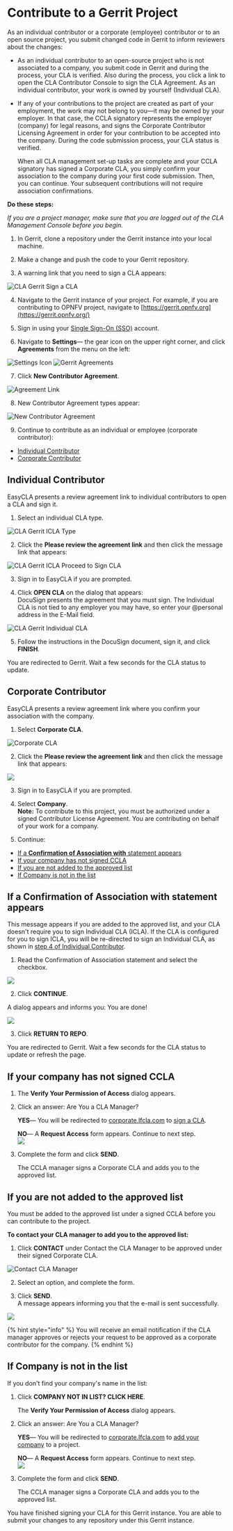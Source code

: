 # Contribute to a Gerrit Project

As an individual contributor or a corporate \(employee\) contributor or to an open source project, you submit changed code in Gerrit to inform reviewers about the changes:

* As an individual contributor to an open-source project who is not associated to a company, you submit code in Gerrit and during the process, your CLA is verified. Also during the process, you click a link to open the CLA Contributor Console to sign the CLA Agreement. As an individual contributor, your work is owned by yourself \(Individual CLA\).
* If any of your contributions to the project are created as part of your employment, the work may not belong to you—it may be owned by your employer. In that case, the CCLA signatory represents the employer \(company\) for legal reasons, and signs the Corporate Contributor Licensing Agreement in order for your contribution to be accepted into the company. During the code submission process, your CLA status is verified.

  When all CLA management set-up tasks are complete and your CCLA signatory has signed a Corporate CLA, you simply confirm your association to the company during your first code submission. Then, you can continue. Your subsequent contributions will not require association confirmations.

**Do these steps:**

_If you are a project manager, make sure that you are logged out of the CLA Management Console before you begin._

1. In Gerrit, clone a repository under the Gerrit instance into your local machine.

2. Make a change and push the code to your Gerrit repository.

3. A warning link that you need to sign a CLA appears:

![CLA Gerrit Sign a CLA](../../../.gitbook/assets/cla-gerrit-sign-a-cla.png)

4. Navigate to the Gerrit instance of your project. For example, if you are contributing to OPNFV project, navigate to [https://gerrit.opnfv.org](https://gerrit.opnfv.org/)​

5. Sign in using your [Single Sign-On \(SSO\)](../../../sso/sign-in/) account.

6. Navigate to **Settings**— the gear icon on the upper right corner, and click **Agreements** from the menu on the left:

​![Settings Icon](../../../.gitbook/assets/settings-icon.png)​    ​![Gerrit Agreements](../../../.gitbook/assets/agreements.png)​

7. Click **New Contributor Agreement**.

![Agreement Link](../../../.gitbook/assets/agreement-link.png)

8. New Contributor Agreement types appear:

![New Contributor Agreement](../../../.gitbook/assets/new-contributor-agreement.png)

9. Continue to contribute as an individual or employee \(corporate contributor\):

* [Individual Contributor](contribute-to-a-gerrit-project.md#individual-contributor)
* [Corporate Contributor](contribute-to-a-gerrit-project.md#corporate-contributor)

## Individual Contributor <a id="individual-contributor"></a>

EasyCLA presents a review agreement link to individual contributors to open a CLA and sign it.

1. Select an individual CLA type.

![CLA Gerrit ICLA Type](../../../.gitbook/assets/cla-gerrit-icla-type.png)

2. Click the **Please review the agreement link** and then click the message link that appears:

![CLA Gerrit ICLA Proceed to Sign CLA](../../../.gitbook/assets/cla-gerrit-icla-proceed-to-sign-cla.png)

3. Sign in to EasyCLA if you are prompted.

4. Click **OPEN CLA** on the dialog that appears:  
DocuSign presents the agreement that you must sign. The Individual CLA is not tied to any employer you may have, so enter your @personal address in the E-Mail field.

![CLA Gerrit Individual CLA](../../../.gitbook/assets/cla-gerrit-individual-cla-open-cla.png)

5. Follow the instructions in the DocuSign document, sign it, and click **FINISH**.

You are redirected to Gerrit. Wait a few seconds for the CLA status to update.

## Corporate Contributor <a id="corporate-contributor"></a>

EasyCLA presents a review agreement link where you confirm your association with the company.

1. Select **Corporate CLA**.

![Corporate CLA](../../../.gitbook/assets/corporate-cla.png)

2. Click the **Please review the agreement link** and then click the message link that appears:

![](../../../.gitbook/assets/cla-gerrit-icla-proceed-to-sign-cla.png)

3. Sign in to EasyCLA if you are prompted.

4. Select **Company**.  
**Note:** To contribute to this project, you must be authorized under a signed Contributor License Agreement. You are contributing on behalf of your work for a company.

5. Continue:

* [If a **Confirmation of Association with** statement appears](contribute-to-a-gerrit-project.md#if-a-confirmation-of-association-with-statement-appears)
* [If your company has not signed CCLA](contribute-to-a-gerrit-project.md#if-your-company-has-not-signed-ccla)
* [If you are not added to the approved list](contribute-to-a-gerrit-project.md#if-you-are-not-added-to-the-approved-list)
* [If Company is not in the list](contribute-to-a-gerrit-project.md#if-company-is-not-in-the-list)

## If a **Confirmation of Association with** statement appears <a id="if-a-confirmation-of-association-with-statement-appears"></a>

This message appears if you are added to the approved list, and your CLA doesn't require you to sign Individual CLA \(ICLA\). If the CLA is configured for you to sign ICLA, you will be re-directed to sign an Individual CLA, as shown in [step 4 of Individual Contributor](contribute-to-a-gerrit-project.md#individual-contributor).

1. Read the Confirmation of Association statement and select the checkbox.

![](../../../.gitbook/assets/cla-github-confirmation-of-association%20%281%29.png)

2. Click **CONTINUE**.

A dialog appears and informs you: You are done!

![](../../../.gitbook/assets/cla-github-you-are-done%20%281%29.png)

3. Click **RETURN TO REPO**.

You are redirected to Gerrit. Wait a few seconds for the CLA status to update or refresh the page.

## If your company has not signed CCLA

1. The **Verify Your Permission of Access** dialog appears.
2. Click an answer: Are You a CLA Manager?

   **YES**— You will be redirected to [corporate.lfcla.com](https://corporate.lfcla.com/#/companies) to [sign a CLA](../ccla-managers-and-ccla-signatories/sign-a-corporate-cla-on-behalf-of-the-company.md).

   **NO**— A **Request Access** form appears. Continue to next step.  
    ![](../../../.gitbook/assets/request-access.png) 

3. Complete the form and click **SEND**.

   The CCLA manager signs a Corporate CLA and adds you to the approved list.

## If you are not added to the approved list

 You must be added to the approved list under a signed CCLA before you can contribute to the project.

**To contact your CLA manager to add you to the approved list:**

1. Click **CONTACT** under Contact the CLA Manager to be approved under their signed Corporate CLA.

![Contact CLA Manager](../../../.gitbook/assets/contact-cla-manager.png)

2. Select an option, and complete the form.

3. Click **SEND**.  
A message appears informing you that the e-mail is sent successfully.

![](../../../.gitbook/assets/contact-cla-manager-form.png)

{% hint style="info" %}
You will receive an email notification if the CLA manager approves or rejects your request to be approved as a corporate contributor for the company.
{% endhint %}

## If Company is not in the list <a id="if-company-is-not-in-the-list"></a>

If you don't find your company's name in the list:

1. Click **COMPANY NOT IN LIST? CLICK HERE**.

   The **Verify Your Permission of Access** dialog appears.

2. Click an answer: Are You a CLA Manager?

   **YES**— You will be redirected to [corporate.lfcla.com](https://corporate.lfcla.com/#/companies) to [add your company](../ccla-managers-and-ccla-signatories/add-a-company-to-a-project.md) to a project.

   **NO**— A **Request Access** form appears. Continue to next step.  
    ![](../../../.gitbook/assets/request-access.png) 

3. Complete the form and click **SEND**.

   The CCLA manager signs a Corporate CLA and adds you to the approved list.

You have finished signing your CLA for this Gerrit instance. You are able to submit your changes to any repository under this Gerrit instance.

